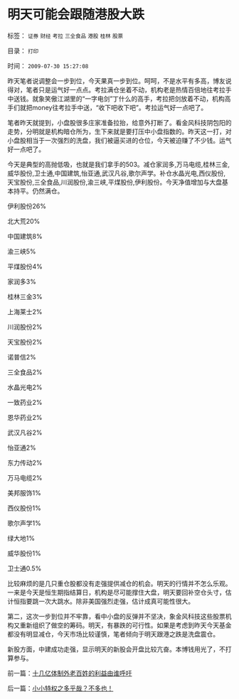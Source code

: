 # 明天可能会跟随港股大跌

标签： `证券` `财经` `考拉` `三全食品` `港股` `桂林` `股票` 

目录： `打印`

时间： `2009-07-30 15:27:08`

昨天笔者说调整会一步到位，今天果真一步到位。呵呵，不是水平有多高，博友说得对，笔者只是运气好一点点。考拉满仓坐着不动，机构老是热情百倍地往考拉手中送钱。就象笑傲江湖里的“一字电剑”丁什么的高手，考拉把剑放着不动，机构高手们就把money往考拉手中送，“收下吧收下吧”。考拉运气好一点吧了。

笔者昨天就提到，小盘股很多庄家准备拉抬，给意外打断了。看金风科技阴包阳的走势，分明就是机构暗仓所为，生下来就是要打压中小盘指数的。昨天这一打，对小盘股相当于一次强烈的洗盘，我们被逼买进的仓位，今天被迫赚了不少钱。运气好一点吧了。

今天是典型的高抛低吸，也就是我们拿手的503。减仓家润多,万马电缆,桂林三金,威华股份,卫士通,中国建筑,怡亚通,武汉凡谷,歌尔声学。补仓水晶光电,西仪股份,天宝股份,三全食品,川润股份,渝三峡,平煤股份,伊利股份。今天净值增加与大盘基本持平。仍然满仓。

伊利股份26%

北大荒20%

中国建筑8%

渝三峡5%

平煤股份4%

家润多3%

桂林三金3%

上海莱士2%

川润股份2%

天宝股份2%

诺普信2%

三全食品2%

水晶光电2%

一致药业2%

恩华药业2%

武汉凡谷2%

怡亚通2%

东力传动2%

万马电缆2%

美邦服饰1%

西仪股份1%

歌尔声学1%

绿大地1%

威华股份1%

卫士通0.5%

比较麻烦的是几只重仓股都没有走强提供减仓的机会。明天的行情并不怎么乐观。一来是今天是恒生期指结算日，机构是尽可能撑住大盘，明天要回补空仓头寸，估计恒指要跳一次大跳水。除非美国强烈走强，估计成真可能性很大。

第二，这次一步到位并不牢靠，看中小盘的反弹并不坚决，象金风科技这些股票机构又重新组织了做空的筹码。明天，有暴跌的可行性。如果是考虑到昨天今天基金都没有明显减仓，今天市场比较谨慎，笔者倾向于明天跟港之跌是洗盘震仓。

新股方面，中建成功走强，显示明天的新股会开盘比较亢奋。本博钱用光了，不打算参与。



前一篇：[十几亿体制外老百姓的利益由谁呼吁](../../../2009/7/30/十几亿体制外老百姓的利益由谁呼吁.md)

后一篇：[小小特权之多乎哉？不多也！](../../../2009/7/30/小小特权之多乎哉？不多也！.md)
